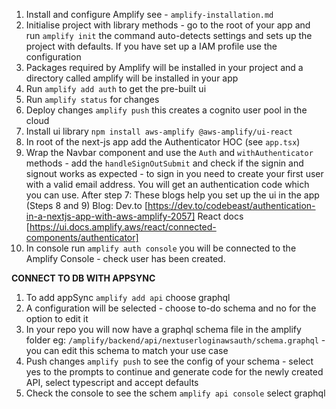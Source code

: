1. Install and configure Amplify see - `amplify-installation.md`
2. Initialise project with library methods - go to the root of your app and run `amplify init` the command auto-detects settings and sets up the project with defaults. If you have set up a IAM profile use the configuration
3. Packages required by Amplify will be installed in your project and a directory called amplify will be installed in your app
4. Run `amplify add auth` to get the pre-built ui
5. Run `amplify status` for changes
6. Deploy changes `amplify push` this creates a cognito user pool in the cloud
7. Install ui library `npm install aws-amplify @aws-amplify/ui-react`
8. In root of the next-js app add the Authenticator HOC (see `app.tsx`)
9. Wrap the Navbar component and use the `Auth` and `withAuthenticator` methods - add the `handleSignOutSubmit` and check if the signin and signout works as expected - to sign in you need to create your first user with a valid email address. You will get an authentication code which you can use.
   After step 7: These blogs help you set up the ui in the app (Steps 8 and 9)
   Blog: Dev.to [https://dev.to/codebeast/authentication-in-a-nextjs-app-with-aws-amplify-2057]
   React docs [https://ui.docs.amplify.aws/react/connected-components/authenticator]
10. In console run `amplify auth console` you will be connected to the Amplify Console - check user has been created.

**CONNECT TO DB WITH APPSYNC**

1. To add appSync `amplify add api` choose graphql
2. A configuration will be selected - choose to-do schema and no for the option to edit it
3. In your repo you will now have a graphql schema file in the amplify folder
   eg: `/amplify/backend/api/nextuserloginawsauth/schema.graphql` - you can edit this schema to match your use case
4. Push changes `amplify push` to see the config of your schema - select yes to the prompts to continue and generate code for the newly created API, select typescript and accept defaults
5. Check the console to see the schem `amplify api console` select graphql
